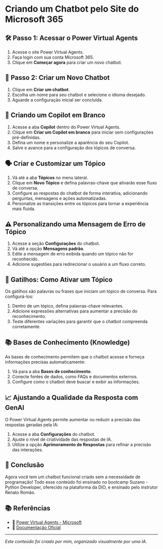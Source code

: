 # Criando um Chatbot pelo Site do Microsoft 365

## 🛠️ Passo 1: Acessar o Power Virtual Agents

1. Acesse o site Power Virtual Agents.
2. Faça login com sua conta Microsoft 365.
3. Clique em **Começar agora** para criar um novo chatbot.

## 📌 Passo 2: Criar um Novo Chatbot

1. Clique em **Criar um chatbot**.
2. Escolha um nome para seu chatbot e selecione o idioma desejado.
3. Aguarde a configuração inicial ser concluída.

## 🤖 Criando um Copilot em Branco

1. Acesse a aba **Copilot** dentro do Power Virtual Agents.
2. Clique em **Criar um Copilot em branco** para iniciar sem configurações pré-definidas.
3. Defina um nome e personalize a aparência do seu Copilot.
4. Salve e avance para a configuração dos tópicos de conversa.

## 🗣️ Criar e Customizar um Tópico

1. Vá até a aba **Tópicos** no menu lateral.
2. Clique em **Novo Tópico** e defina palavras-chave que ativarão esse fluxo de conversa.
3. Configure as respostas do chatbot de forma interativa, adicionando perguntas, mensagens e ações automatizadas.
4. Personalize as transições entre os tópicos para tornar a experiência mais fluida.

## ⚠️ Personalizando uma Mensagem de Erro de Tópico

1. Acesse a seção **Configurações** do chatbot.
2. Vá até a opção **Mensagens padrão**.
3. Edite a mensagem de erro exibida quando um tópico não for reconhecido.
4. Adicione sugestões para redirecionar o usuário a um fluxo correto.

## 🎯 Gatilhos: Como Ativar um Tópico

Os gatilhos são palavras ou frases que iniciam um tópico de conversa. Para configurá-los:

1. Dentro de um tópico, defina palavras-chave relevantes.
2. Adicione expressões alternativas para aumentar a precisão do reconhecimento.
3. Teste diferentes variações para garantir que o chatbot compreenda corretamente.

## 📚 Bases de Conhecimento (Knowledge)

As bases de conhecimento permitem que o chatbot acesse e forneça informações precisas automaticamente:

1. Vá para a aba **Bases de conhecimento**.
2. Conecte fontes de dados, como FAQs e documentos externos.
3. Configure como o chatbot deve buscar e exibir as informações.

## 📈 Ajustando a Qualidade da Resposta com GenAI

O Power Virtual Agents permite aumentar ou reduzir a precisão das respostas geradas pela IA:

1. Acesse a aba **Configurações** do chatbot.
2. Ajuste o nível de criatividade das respostas de IA.
3. Utilize a opção **Aprimoramento de Respostas** para refinar a precisão das interações.

## 🎯 Conclusão

Agora você tem um chatbot funcional criado sem a necessidade de programação! Todo esse conteúdo foi ensinado no bootcamp Suzano - Python Developer, oferecido na plataforma da DIO, e ensinado pelo instrutor Renato Romão.

## 📚 Referências

- 🔗 [Power Virtual Agents - Microsoft](https://powervirtualagents.microsoft.com/)
- 📖 [Documentação Oficial](https://docs.microsoft.com/power-virtual-agents/)

---

_Este conteúdo foi criado por mim, organizado visualmente por uma IA._
